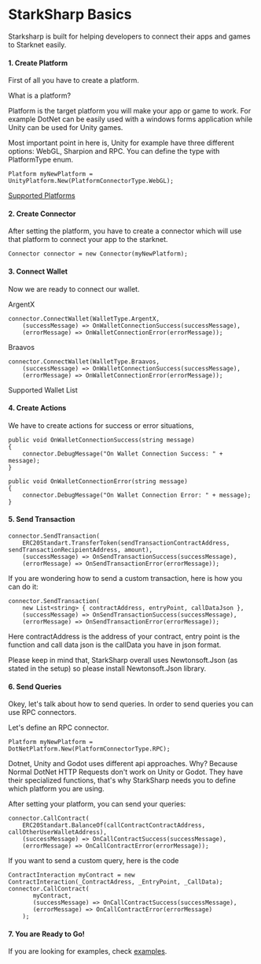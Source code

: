 <h1>StarkSharp Basics</h1>

Starksharp is built for helping developers to connect their apps and games to Starknet easily.

<h4>1. Create Platform</h4>

First of all you have to create a platform.

What is a platform?

Platform is the target platform you will make your app or game to work. For example DotNet can be easily used with a windows forms application while Unity can be used for Unity games.

Most important point in here is, Unity for example have three different options: WebGL, Sharpion and RPC. You can define the type with PlatformType enum.

```
Platform myNewPlatform = UnityPlatform.New(PlatformConnectorType.WebGL);
```

[Supported Platforms](../Platforms/README.md)

<h4>2. Create Connector</h4>

After setting the platform, you have to create a connector which will use that platform to connect your app to the starknet.

```
Connector connector = new Connector(myNewPlatform);
```

<h4>3. Connect Wallet</h4>

Now we are ready to connect our wallet.

ArgentX

```
connector.ConnectWallet(WalletType.ArgentX,
    (successMessage) => OnWalletConnectionSuccess(successMessage),
    (errorMessage) => OnWalletConnectionError(errorMessage));
```

Braavos

```
connector.ConnectWallet(WalletType.Braavos,
    (successMessage) => OnWalletConnectionSuccess(successMessage),
    (errorMessage) => OnWalletConnectionError(errorMessage));
```

Supported Wallet List

<h4>4. Create Actions</h4>

We have to create actions for success or error situations,

```
public void OnWalletConnectionSuccess(string message)
{
    connector.DebugMessage("On Wallet Connection Success: " + message);
}

public void OnWalletConnectionError(string message)
{
    connector.DebugMessage("On Wallet Connection Error: " + message);
}
```

<h4>5. Send Transaction</h4>

```
connector.SendTransaction(
    ERC20Standart.TransferToken(sendTransactionContractAddress, sendTransactionRecipientAddress, amount),
    (successMessage) => OnSendTransactionSuccess(successMessage),
    (errorMessage) => OnSendTransactionError(errorMessage));
```

If you are wondering how to send a custom transaction, here is how you can do it:

```
connector.SendTransaction(
    new List<string> { contractAddress, entryPoint, callDataJson },
    (successMessage) => OnSendTransactionSuccess(successMessage),
    (errorMessage) => OnSendTransactionError(errorMessage));
```

Here contractAddress is the address of your contract, entry point is the function and call data json is the callData you have in json format.

Please keep in mind that, StarkSharp overall uses Newtonsoft.Json (as stated in the setup) so please install Newtonsoft.Json library.

<h4>6. Send Queries</h4>

Okey, let's talk about how to send queries. In order to send queries you can use RPC connectors.

Let's define an RPC connector.

```
Platform myNewPlatform = DotNetPlatform.New(PlatformConnectorType.RPC);
```

Dotnet, Unity and Godot uses different api approaches. Why? Because Normal DotNet HTTP Requests don't work on Unity or Godot. They have their specialized functions, that's why StarkSharp needs you to define which platform you are using.

After setting your platform, you can send your queries:

```
connector.CallContract(
    ERC20Standart.BalanceOf(callContractContractAddress, callOtherUserWalletAddress),
    (successMessage) => OnCallContractSuccess(successMessage),
    (errorMessage) => OnCallContractError(errorMessage));
```

If you want to send a custom query, here is the code

```
ContractInteraction myContract = new ContractInteraction(_ContractAdress, _EntryPoint, _CallData);
connector.CallContract(
       myContract,
       (successMessage) => OnCallContractSuccess(successMessage),
       (errorMessage) => OnCallContractError(errorMessage)
    );
```

<h4>7. You are Ready to Go!</h4>

If you are looking for examples, check [examples](../StarkSharp/StarkSharp.Examples/).
